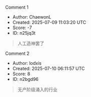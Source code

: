 Comment 1

- Author: ChaewonL
- Created: 2025-07-09 11:03:20 UTC
- Score: -7
- ID: n25jq3t

> 人工造神罢了

Comment 2

- Author: lodxis
- Created: 2025-07-10 06:11:57 UTC
- Score: 8
- ID: n2bgd96

> 无产阶级涌入的行业
